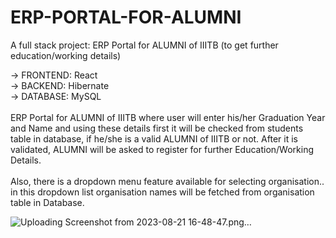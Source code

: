 # ERP-PORTAL-FOR-ALUMNI
A full stack project: ERP Portal for ALUMNI of IIITB (to get further education/working details)

-> FRONTEND: React
<br />
-> BACKEND: Hibernate
<br />
-> DATABASE: MySQL
<br /><br />
ERP Portal for ALUMNI of IIITB where user will enter his/her Graduation Year and Name and using these details first it will be checked from students table in database, if he/she is a valid ALUMNI of IIITB or not. After it is validated, ALUMNI will be asked to register for further Education/Working Details.
<br /><br />
Also, there is a dropdown menu feature available for selecting organisation.. in this dropdown list organisation names will be fetched from organisation table in Database.
<br />


![Uploading Screenshot from 2023-08-21 16-48-47.png…]()
